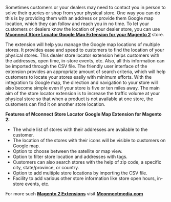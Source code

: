 <p>Sometimes customers or your dealers may need to contact you in person to solve their queries or shop from your physical store. One way you can do this is by providing them with an address or provide them Google map location, which they can follow and reach you in no time. To let your customers or dealers know the location of your dealer store, you can use <a href="https://www.mconnectmedia.com/store-locator-magento-2.html"><strong>Mconnect Store Locator Google Map Extension for your Magento 2</strong></a> store.</p>
<p>The extension will help you manage the Google map locations of multiple stores. It provides ease and speed to customers to find the location of your physical stores. This dealer store locator extension helps customers with the addresses, open time, in-store events, etc. Also, all this information can be imported through the CSV file. The friendly user interface of the extension provides an appropriate amount of search criteria, which will help customers to locate your stores easily with minimum efforts. With the integration to Google map, the direction and navigation to your store will also become simple even if your store is five or ten miles away. The main aim of the store locator extension is to increase the traffic volume at your physical store so that when a product is not available at one store, the customers can find it on another store location.</p>
<p><strong>Features of Mconnect Store Locator Google Map Extension for Magento 2:</strong></p>
<ul>
<li>The whole list of stores with their addresses are available to the customer.</li>
<li>The location of the stores with their icons will be visible to customers on Google map.</li>
<li>Option to choose between the satellite or map view.</li>
<li>Option to filter store location and addresses with tags.</li>
<li>Customers can also search stores with the help of zip code, a specific city, state/province, or country.</li>
<li>Option to add multiple store locations by importing the CSV file.</li>
<li>Facility to add various other store information like store open hours, in-store events, etc.</li>
</ul>
<p>For more such <a href="https://www.mconnectmedia.com/magento-2-extensions"><strong>Magento 2 Extensions</strong></a> visit <a href="https://www.mconnectmedia.com"><strong>Mconnectmedia.com</strong></a></p>
